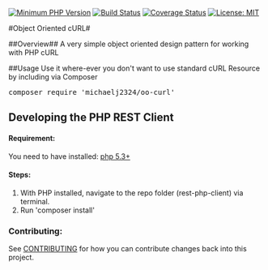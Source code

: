 [![Minimum PHP Version](https://img.shields.io/badge/php-%3E%3D%205.3-8892BF.svg)](https://php.net/)
[![Build Status](https://travis-ci.org/MichaelJ2324/OO-cURL.svg?branch=master)](https://travis-ci.org/MichaelJ2324/OO-cURL)
[![Coverage Status](https://coveralls.io/repos/github/MichaelJ2324/OO-cURL/badge.svg)](https://coveralls.io/github/MichaelJ2324/OO-cURL)
[![License: MIT](https://img.shields.io/badge/License-MIT-yellow.svg)](https://opensource.org/licenses/MIT)

#Object Oriented cURL#

##Overview##
A very simple object oriented design pattern for working with PHP cURL

##Usage
Use it where-ever you don't want to use standard cURL Resource by including via Composer

<pre>composer require 'michaelj2324/oo-curl'</pre>

## Developing the PHP REST Client

#### Requirement:
You need to have installed: [php 5.3+](https://php.org/)

#### Steps:
1. With PHP installed, navigate to the repo folder (rest-php-client) via terminal.
2. Run 'composer install'

### Contributing:
See [CONTRIBUTING](CONTRIBUTING.md) for how you can contribute changes back into this project.


